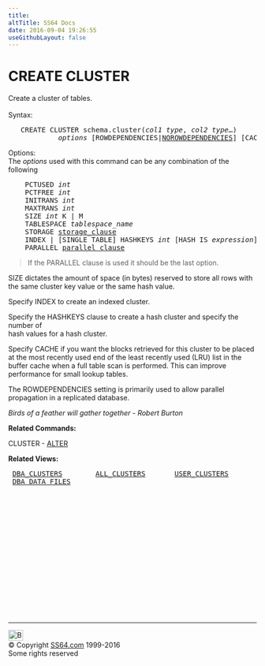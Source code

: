 ```yaml
---
title:
altTitle: SS64 Docs
date: 2016-09-04 19:26:55
useGithubLayout: false
---
```

<!-- #BeginLibraryItem "/Library/head_ora.lbi" --><!-- #EndLibraryItem --><h1>CREATE CLUSTER</h1> 
<p>Create a cluster of tables. <br>
  <br>
  Syntax:</p>
<pre>   CREATE CLUSTER schema.cluster(<i>col1 type</i>, <i>col2 type</i>…)
            <i>options</i> [ROWDEPENDENCIES|<u>NOROWDEPENDENCIES</u>] [CACHE|<u>NOCACHE</u>] ;</pre>
<p> Options: <br>
  The <i>options</i> used with this command can be any 
  combination of the following</p>
<pre>    PCTUSED <i>int</i>
    PCTFREE <i>int</i>
    INITRANS <i>int</i>
    MAXTRANS <i>int</i>
    SIZE <i>int</i> K | M
    TABLESPACE <i>tablespace_name</i>
    STORAGE <a href="clause_storage.html">storage_clause</a>
    INDEX | [SINGLE TABLE] HASHKEYS <i>int</i> [HASH IS <i>expression</i>]
    PARALLEL <a href="clause_parallel.html">parallel_clause</a> </pre>
<blockquote>
<p>If the PARALLEL clause is used it should be the last option.</p>
</blockquote>
<p>SIZE dictates the amount of space (in bytes) reserved to store all rows with the same cluster
key value or the same hash value.</p>
<p>Specify INDEX to create an indexed cluster.</p>
<p>Specify the HASHKEYS clause to create a hash cluster and specify the number of<br>
hash values for a hash cluster.</p>
<p>Specify CACHE if you want the blocks retrieved for this cluster to be placed at the most recently used end of the least recently used (LRU) list in the buffer cache when a full table scan is performed.
This can improve performance for small lookup tables.</p>
<p> The ROWDEPENDENCIES setting is  primarily used to allow
    parallel propagation in a replicated database.</p>
<p><i>Birds of a feather will gather together
- Robert Burton</i></p>
<p><b>Related Commands:</b></p>
<p>CLUSTER - <a href="cluster_a.html">ALTER</a></p>
<p><b>Related Views:</b></p>
<pre> <a href="../orad/DBA_CLUSTERS.html">DBA_CLUSTERS</a>        <a href="../orad/ALL_CLUSTERS.html">ALL_CLUSTERS</a>       <a href="../orad/USER_CLUSTERS.html">USER_CLUSTERS</a> 
 <a href="../orad/DBA_DATA_FILES.html">DBA_DATA_FILES</a></pre><!-- #BeginLibraryItem "/Library/foot_ora.lbi" --><p>
<!-- oracle-footer -->
<ins class="adsbygoogle" style="display:inline-block;width:300px;height:250px" data-ad-client="ca-pub-6140977852749469" data-ad-slot="4275490898"></ins>
<script>
(adsbygoogle = window.adsbygoogle || []).push({});
</script></p>
<hr>
<div id="bl" class="footer"><a href="cluster_c.html#"><img src="../images/top.png" width="30" height="22" alt="Back to the Top"></a></div>
<div id="br" class="footer, tagline">© Copyright <a href="../index.html">SS64.com</a> 1999-2016<br>
Some rights reserved</div><!-- #EndLibraryItem -->

